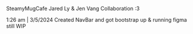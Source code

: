 SteamyMugCafe
Jared Ly & Jen Vang Collaboration :3

1:26 am | 3/5/2024
Created NavBar and got bootstrap up & running figma still WIP
